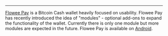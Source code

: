 ---
[Flowee Pay](https://flowee.org/products/pay/) is a Bitcoin Cash wallet heavily focused on usability. Flowee Pay has recently introduced the idea of "modules" - optional add-ons to expand the functionality of the wallet. Currently there is only one module but more modules are expected in the future. Flowee Pay is available on [Android](https://play.google.com/store/apps/details?id=org.flowee.pay).